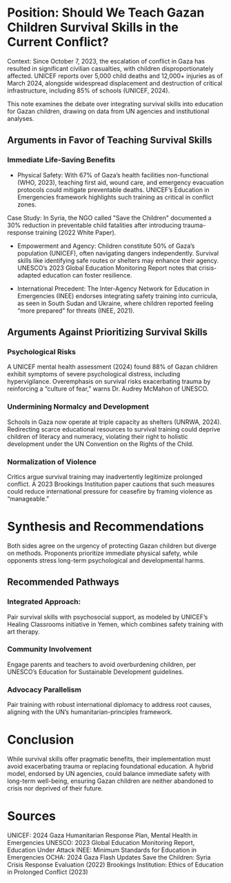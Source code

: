 
# Position: Should We Teach Gazan Children Survival Skills in the Current Conflict?

Context: Since October 7, 2023, the escalation of conflict in Gaza has resulted in significant civilian casualties, with children disproportionately affected. UNICEF reports over 5,000 child deaths and 12,000+ injuries as of March 2024, alongside widespread displacement and destruction of critical infrastructure, including 85% of schools (UNICEF, 2024). 

This note examines the debate over integrating survival skills into education for Gazan children, drawing on data from UN agencies and institutional analyses.

## Arguments in Favor of Teaching Survival Skills

### Immediate Life-Saving Benefits

- Physical Safety: With 67% of Gaza’s health facilities non-functional (WHO, 2023), teaching first aid, wound care, and emergency evacuation protocols could mitigate preventable deaths. UNICEF’s Education in Emergencies framework highlights such training as critical in conflict zones.

Case Study: In Syria, the NGO called "Save the Children" documented a 30% reduction in preventable child fatalities after introducing trauma-response training (2022 White Paper).

- Empowerment and Agency: Children constitute 50% of Gaza’s population (UNICEF), often navigating dangers independently. Survival skills like identifying safe routes or shelters may enhance their agency. UNESCO’s 2023 Global Education Monitoring Report notes that crisis-adapted education can foster resilience.

- International Precedent: The Inter-Agency Network for Education in Emergencies (INEE) endorses integrating safety training into curricula, as seen in South Sudan and Ukraine, where children reported feeling “more prepared” for threats (INEE, 2021).

## Arguments Against Prioritizing Survival Skills

### Psychological Risks
A UNICEF mental health assessment (2024) found 88% of Gazan children exhibit symptoms of severe psychological distress, including hypervigilance. Overemphasis on survival risks exacerbating trauma by reinforcing a “culture of fear,” warns Dr. Audrey McMahon of UNESCO.

### Undermining Normalcy and Development
Schools in Gaza now operate at triple capacity as shelters (UNRWA, 2024). Redirecting scarce educational resources to survival training could deprive children of literacy and numeracy, violating their right to holistic development under the UN Convention on the Rights of the Child.

### Normalization of Violence
Critics argue survival training may inadvertently legitimize prolonged conflict. A 2023 Brookings Institution paper cautions that such measures could reduce international pressure for ceasefire by framing violence as “manageable.”

# Synthesis and Recommendations
Both sides agree on the urgency of protecting Gazan children but diverge on methods. Proponents prioritize immediate physical safety, while opponents stress long-term psychological and developmental harms.

## Recommended Pathways

### Integrated Approach:
Pair survival skills with psychosocial support, as modeled by UNICEF’s Healing Classrooms initiative in Yemen, which combines safety training with art therapy.

### Community Involvement
Engage parents and teachers to avoid overburdening children, per UNESCO’s Education for Sustainable Development guidelines.

### Advocacy Parallelism
Pair training with robust international diplomacy to address root causes, aligning with the UN’s humanitarian-principles framework.

# Conclusion

While survival skills offer pragmatic benefits, their implementation must avoid exacerbating trauma or replacing foundational education. A hybrid model, endorsed by UN agencies, could balance immediate safety with long-term well-being, ensuring Gazan children are neither abandoned to crisis nor deprived of their future.

# Sources
UNICEF: 2024 Gaza Humanitarian Response Plan, Mental Health in Emergencies
UNESCO: 2023 Global Education Monitoring Report, Education Under Attack
INEE: Minimum Standards for Education in Emergencies
OCHA: 2024 Gaza Flash Updates
Save the Children: Syria Crisis Response Evaluation (2022)
Brookings Institution: Ethics of Education in Prolonged Conflict (2023)

